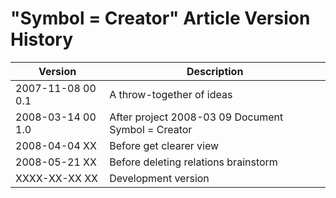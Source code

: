 ﻿"Symbol = Creator" Article Version History
==========================================

| Version            | Description                                          |
|--------------------|------------------------------------------------------|
| 2007-11-08 00  0.1 | A throw-together of ideas                            |
| 2008-03-14 00  1.0 | After project  2008-03 09  Document Symbol = Creator |
| 2008-04-04 XX      | Before get clearer view                              |
| 2008-05-21 XX      | Before deleting relations brainstorm                 |
| XXXX-XX-XX XX      | Development version                                  |